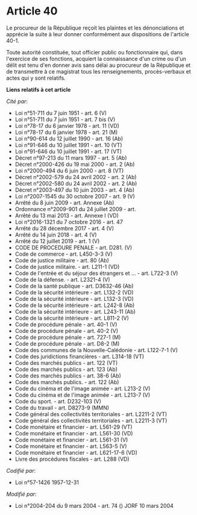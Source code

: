 # Article 40

Le procureur de la République reçoit les plaintes et les dénonciations et apprécie la suite à leur donner conformément aux
dispositions de l'article 40-1.

Toute autorité constituée, tout officier public ou fonctionnaire qui, dans l'exercice de ses fonctions, acquiert la
connaissance d'un crime ou d'un délit est tenu d'en donner avis sans délai au procureur de la République et de transmettre à
ce magistrat tous les renseignements, procès-verbaux et actes qui y sont relatifs.

**Liens relatifs à cet article**

_Cité par_:

  - Loi n°51-711 du 7 juin 1951 - art. 6 (V)
  - Loi n°51-711 du 7 juin 1951 - art. 7 bis (V)
  - Loi n°78-17 du 6 janvier 1978 - art. 11 (VD)
  - Loi n°78-17 du 6 janvier 1978 - art. 21 (M)
  - Loi n°90-614 du 12 juillet 1990 - art. 16 (Ab)
  - Loi n°91-646 du 10 juillet 1991 - art. 10 (VT)
  - Loi n°91-646 du 10 juillet 1991 - art. 17 (VT)
  - Décret n°97-213 du 11 mars 1997 - art. 5 (Ab)
  - Décret n°2000-426 du 19 mai 2000 - art. 2 (Ab)
  - Loi n°2000-494 du 6 juin 2000 - art. 8 (VT)
  - Décret n°2002-579 du 24 avril 2002 - art. 2 (Ab)
  - Décret n°2002-580 du 24 avril 2002 - art. 2 (Ab)
  - Décret n°2003-497 du 10 juin 2003 - art. 4 (Ab)
  - Loi n°2007-1545 du 30 octobre 2007 - art. 9 (V)
  - Arrêté du 8 juin 2009 - art. Annexe (Ab)
  - Ordonnance n°2009-901 du 24 juillet 2009 - art.
  - Arrêté du 13 mai 2013 - art. Annexe I (VD)
  - Loi n°2016-1321 du 7 octobre 2016 - art. 47
  - Arrêté du 28 décembre 2017 - art. 4 (V)
  - Arrêté du 14 juin 2018 - art. 4 (V)
  - Arrêté du 12 juillet 2019 - art. 1 (V)
  - CODE DE PROCEDURE PENALE - art. D281. (V)
  - Code de commerce - art. L450-3-3 (V)
  - Code de justice militaire - art. 80 (Ab)
  - Code de justice militaire. - art. L211-1 (VD)
  - Code de l'entrée et du séjour des étrangers et ... - art. L722-3 (V)
  - Code de la défense. - art. L2321-4 (V)
  - Code de la santé publique - art. D3632-46 (Ab)
  - Code de la sécurité intérieure - art. L132-2 (VD)
  - Code de la sécurité intérieure - art. L132-3 (VD)
  - Code de la sécurité intérieure - art. L242-8 (Ab)
  - Code de la sécurité intérieure - art. L243-11 (Ab)
  - Code de la sécurité intérieure - art. L811-2 (V)
  - Code de procédure pénale - art. 40-1 (V)
  - Code de procédure pénale - art. 40-2 (V)
  - Code de procédure pénale - art. 727-1 (M)
  - Code de procédure pénale - art. D8-2 (M)
  - Code des communes de la Nouvelle-Calédonie - art. L122-7-1 (V)
  - Code des juridictions financières - art. L314-18 (VT)
  - Code des marchés publics - art. 122 (VT)
  - Code des marchés publics - art. 123 (Ab)
  - Code des marchés publics - art. 38-6 (Ab)
  - Code des marchés publics. - art. 122 (Ab)
  - Code du cinéma et de l'image animée - art. L213-2 (V)
  - Code du cinéma et de l'image animée - art. L213-7 (V)
  - Code du sport. - art. D232-103 (V)
  - Code du travail - art. D8273-9 (MMN)
  - Code général des collectivités territoriales - art. L2211-2 (VT)
  - Code général des collectivités territoriales - art. L2211-3 (VT)
  - Code monétaire et financier - art. L561-29 (VT)
  - Code monétaire et financier - art. L561-30 (VD)
  - Code monétaire et financier - art. L561-31 (V)
  - Code monétaire et financier - art. L563-5 (V)
  - Code monétaire et financier - art. L621-17-6 (VD)
  - Livre des procédures fiscales - art. L288 (VD)

_Codifié par_:

  - Loi n°57-1426 1957-12-31

_Modifié par_:

  - Loi n°2004-204 du 9 mars 2004 - art. 74 () JORF 10 mars 2004
